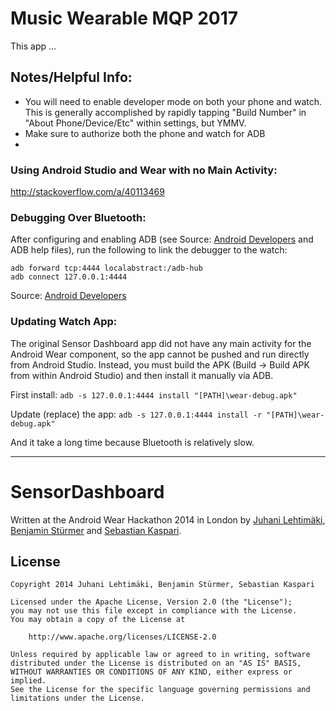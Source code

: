 # Music Wearable MQP 2017
This app ...

## Notes/Helpful Info:
 - You will need to enable developer mode on both your phone and watch. This is generally accomplished by rapidly tapping "Build Number" in "About Phone/Device/Etc" within settings, but YMMV.
 - Make sure to authorize both the phone and watch for ADB
 - 

 ### Using Android Studio and Wear with no Main Activity:
 
 http://stackoverflow.com/a/40113469

### Debugging Over Bluetooth:
After configuring and enabling ADB (see Source: [Android Developers](https://developer.android.com/training/wearables/apps/bt-debugging.html "Debugging over Bluetooth | Android Developers") and ADB help files), run the following to link the debugger to the watch: 

    adb forward tcp:4444 localabstract:/adb-hub
    adb connect 127.0.0.1:4444

Source: [Android Developers](https://developer.android.com/training/wearables/apps/bt-debugging.html "Debugging over Bluetooth | Android Developers")

### Updating Watch App:
The original Sensor Dashboard app did not have any main activity for the Android Wear component, so the app cannot be pushed and run directly from Android Studio. Instead, you must build the APK (Build -> Build APK from within Android Studio) and then install it manually via ADB.

First install:
`adb -s 127.0.0.1:4444 install "[PATH]\wear-debug.apk" `

Update (replace) the app:
`adb -s 127.0.0.1:4444 install -r "[PATH]\wear-debug.apk" `

And it take a long time because Bluetooth is relatively slow.


------------------------------------------------------------------------------------------------------------------------------------------
# SensorDashboard

Written at the Android Wear Hackathon 2014 in London by [Juhani Lehtimäki](https://plus.google.com/+JuhaniLehtim%C3%A4ki/posts), [Benjamin Stürmer](https://stuermer-benjamin.de/) and [Sebastian Kaspari](https://plus.google.com/+SebastianKaspari/posts).


## License

    Copyright 2014 Juhani Lehtimäki, Benjamin Stürmer, Sebastian Kaspari
    
    Licensed under the Apache License, Version 2.0 (the "License");
    you may not use this file except in compliance with the License.
    You may obtain a copy of the License at
    
        http://www.apache.org/licenses/LICENSE-2.0

    Unless required by applicable law or agreed to in writing, software
    distributed under the License is distributed on an "AS IS" BASIS,
    WITHOUT WARRANTIES OR CONDITIONS OF ANY KIND, either express or implied.
    See the License for the specific language governing permissions and
    limitations under the License.
